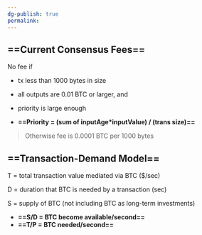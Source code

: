 ```yaml
---
dg-publish: true
permalink:
---
```







## ==Current Consensus Fees==

No fee if

- tx less than 1000 bytes in size
- all outputs are 0.01 BTC or larger, and
- priority is large enough

- **==Priority = (sum of inputAge*inputValue) / (trans size)==**

> Otherwise fee is 0.0001 BTC per 1000 bytes

## ==Transaction-Demand Model==

T = total transaction value mediated via BTC ($/sec)

D = duration that BTC is needed by a transaction (sec)

S = supply of BTC (not including BTC as long-term investments)

- **==S/D = BTC become available/second==**
- **==T/P = BTC needed/second==**